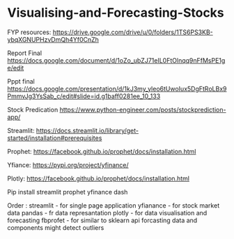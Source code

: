 # Visualising-and-Forecasting-Stocks

FYP resources:
https://drive.google.com/drive/u/0/folders/1TS6PS3KB-ybqXGNUPHzvDmQh4Yf0CnZh

Report Final
https://docs.google.com/document/d/1oZo_ubZJ71eIL0FtOlnqq9nFfMsPE1ge/edit

Pppt final
https://docs.google.com/presentation/d/1kJ3my_yleo6tUwoIux5DgFtRoLBx9PmmvJg3YsSab_c/edit#slide=id.g1baff0281ee_10_133

Stock Predication
https://www.python-engineer.com/posts/stockprediction-app/

Streamlit:
https://docs.streamlit.io/library/get-started/installation#prerequisites

Prophet:
https://facebook.github.io/prophet/docs/installation.html

Yfiance:
https://pypi.org/project/yfinance/

Plotly:
https://facebook.github.io/prophet/docs/installation.html


Pip install streamlit prophet yfinance dash

Order :
streamlit - for single page application
yfianance - for stock market data
pandas - fr data represantation
plotly - for data visualisation and forecasting
fbprofet - for similar to sklearn api 
forcasting data and components
might detect outliers
